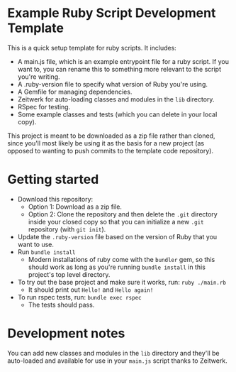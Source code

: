 # Example Ruby Script Development Template

This is a quick setup template for ruby scripts.  It includes:

- A main.js file, which is an example entrypoint file for a ruby script.  If you want to, you can rename this to something more relevant to the script you're writing.
- A .ruby-version file to specify what version of Ruby you're using.
- A Gemfile for managing dependencies.
- Zeitwerk for auto-loading classes and modules in the `lib` directory.
- RSpec for testing.
- Some example classes and tests (which you can delete in your local copy).

This project is meant to be downloaded as a zip file rather than cloned, since you'll most likely be using it as the basis for a new project (as opposed to wanting to push commits to the template code repository).

# Getting started

- Download this repository:
  - Option 1: Download as a zip file.
  - Option 2: Clone the repository and then delete the `.git` directory inside your closed copy so that you can initialize a new `.git` repository (with `git init`).
- Update the `.ruby-version` file based on the version of Ruby that you want to use.
- Run `bundle install`
  - Modern installations of ruby come with the `bundler` gem, so this should work as long as you're running `bundle install` in this project's top level directory.
- To try out the base project and make sure it works, run: `ruby ./main.rb`
  - It should print out `Hello!` and `Hello again!`
- To run rspec tests, run: `bundle exec rspec`
  - The tests should pass.

# Development notes

You can add new classes and modules in the `lib` directory and they'll be auto-loaded and available for use in your `main.js` script thanks to Zeitwerk.
